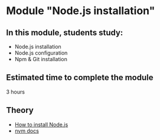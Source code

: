 # Module "Node.js installation"

## In this module, students study:

- Node.js installation
- Node.js configuration
- Npm & Git installation

## Estimated time to complete the module

3 hours

## Theory

- [How to install Node.js](https://nodejs.org/en/learn/getting-started/how-to-install-nodejs)
- [nvm docs](https://github.com/nvm-sh/nvm#intro)
